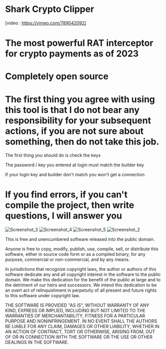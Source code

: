 # Shark Crypto Clipper 
[video : https://vimeo.com/789042092]
# The most powerful RAT interceptor for crypto payments as of 2023

# Completely open source

# The first thing you agree with using this tool is that I do not bear any responsibility for your subsequent actions, if you are not sure about something, then do not take this job.

The first thing you should do is check the keys

The password / key you entered at login must match the builder key

If your login key and builder don't match you won't get a connection

# If you find errors, if you can't compile the project, then write questions, I will answer you
![Screenshot_3](https://user-images.githubusercontent.com/118846831/211919735-f3279ab1-90d4-49cc-9d6f-98aba1fcf9cb.png)
![Screenshot_4](https://user-images.githubusercontent.com/118846831/211919828-4e99b51c-7e74-415b-b746-a793fdf8a194.png)
![Screenshot_5](https://user-images.githubusercontent.com/118846831/211919923-58f67198-c911-4489-8afa-da0f5ccf77bf.png)
![Screenshot_2](https://user-images.githubusercontent.com/118846831/211919065-44cfdf6a-4450-4092-8bbd-15b9760d04df.png)

This is free and unencumbered software released into the public domain.

Anyone is free to copy, modify, publish, use, compile, sell, or
distribute this software, either in source code form or as a compiled
binary, for any purpose, commercial or non-commercial, and by any
means.

In jurisdictions that recognize copyright laws, the author or authors
of this software dedicate any and all copyright interest in the
software to the public domain. We make this dedication for the benefit
of the public at large and to the detriment of our heirs and
successors. We intend this dedication to be an overt act of
relinquishment in perpetuity of all present and future rights to this
software under copyright law.

THE SOFTWARE IS PROVIDED "AS IS", WITHOUT WARRANTY OF ANY KIND,
EXPRESS OR IMPLIED, INCLUDING BUT NOT LIMITED TO THE WARRANTIES OF
MERCHANTABILITY, FITNESS FOR A PARTICULAR PURPOSE AND NONINFRINGEMENT.
IN NO EVENT SHALL THE AUTHORS BE LIABLE FOR ANY CLAIM, DAMAGES OR
OTHER LIABILITY, WHETHER IN AN ACTION OF CONTRACT, TORT OR OTHERWISE,
ARISING FROM, OUT OF OR IN CONNECTION WITH THE SOFTWARE OR THE USE OR
OTHER DEALINGS IN THE SOFTWARE.
